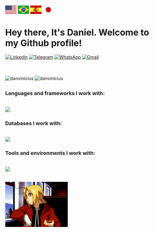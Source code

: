 [![en](https://github.com/danvinicius/danvinicius/blob/main/flags/us.png)](https://github.com/danvinicius/danvinicius/blob/master/README.md)
[![pt-br](https://github.com/danvinicius/danvinicius/blob/main/flags/br.png)](https://github.com/danvinicius/danvinicius/blob/master/README.pt.md)
[![es](https://github.com/danvinicius/danvinicius/blob/main/flags/es.png)](https://github.com/danvinicius/danvinicius/blob/master/README.es.md)
[![jp](https://github.com/danvinicius/danvinicius/blob/main/flags/jp.png)](https://github.com/danvinicius/danvinicius/blob/master/README.ja.md)

# Hey there, It's Daniel. Welcome to my Github profile!

<div>
    <a href="https://www.linkedin.com/in/danvinicius/" target="_blank"><img src="https://img.shields.io/badge/LinkedIn-0077B5?style=for-the-badge&logo=linkedin&logoColor=white" alt="LinkedIn" title="LinkedIn"/></a>
  <a href="https://t.me/danvinicius" target="_blank"><img src="https://img.shields.io/badge/Telegram-3CA5E0?style=for-the-badge&logo=telegram&logoColor=white" alt="Telegram" title="Telegram"/></a>
    <a href="https://api.whatsapp.com/send?phone=5521981834355&text=Hey, Daniel! What's up?" target="_blank"><img src="https://img.shields.io/badge/WhatsApp-25D366?style=for-the-badge&logo=whatsapp&logoColor=white" alt="WhatsApp" title="WhatsApp"/></a>
  <a href="mailto:viniccius774@gmail.com" target="_blank"><img src="https://img.shields.io/badge/Gmail-D14836?style=for-the-badge&logo=gmail&logoColor=white" alt="Gmail" title="Gmail"/></a>
</div>
<br><br><br>
<div>
    <img height="200em" src="https://github-readme-stats.vercel.app/api/top-langs/?username=danvinicius&layout=compact&langs_count=4&theme=dark" alt="danvinicius"/>
    <img height="200em" src="https://github-readme-stats.vercel.app/api?username=danvinicius&show_icons=true&count_private=true&theme=dark" alt="danvinicius"/>
</div>

##

### Languages and frameworks I work with:
<div style="display: inline-block"><br>
    <a href="https://skillicons.dev">
    <img src="https://skillicons.dev/icons?i=nodejs,typescript,java,spring,vue" />
  </a>
</div>

### Databases I work with:
<div style="display: inline-block"><br>
    <a href="https://skillicons.dev">
    <img src="https://skillicons.dev/icons?i=mysql,mongo,postgres" />
  </a>
</div>

### Tools and environments I work with:
<div style="display: inline-block"><br>
    <a href="https://skillicons.dev">
    <img src="https://skillicons.dev/icons?i=vscode,git,github" />
  </a>
</div>

##

<img src='img/edward.gif' alt='Edward Elric' title='Edward Elric' width='200' align='left'>

